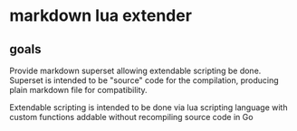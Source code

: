 # markdown lua extender

## goals

Provide markdown superset allowing extendable scripting be done. Superset is intended to be "source" code
for the compilation, producing plain markdown file for compatibility.

Extendable scripting is intended to be done via lua scripting language with custom functions addable without
recompiling source code in Go
